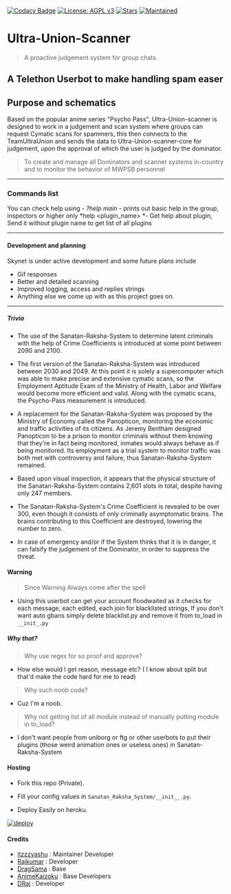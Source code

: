 
[![Codacy Badge](https://api.codacy.com/project/badge/Grade/441b48966e9f4b58a643d7c4cee8ba66)](https://app.codacy.com/gh/TeamUltraUnion/Ultra-Union-scanner?utm_source=github.com&utm_medium=referral&utm_content=TeamUltraUnion_Ultra-Union-scanner&utm_campaign=Badge_Grade_Dashboard)
[![License: AGPL v3](https://img.shields.io/badge/License-AGPL%20v3-blue.svg)](https://www.gnu.org/licenses/agpl-3.0)
[![Stars](https://img.shields.io/github/stars/TeamUltraUnion/Ultra-Union-scanner?style=social)](https://github.com/TeamUltraUnion/Ultra-Union-scanner "Ultra-Union-scanner")
[![Maintained](https://img.shields.io/badge/Maintained-Yes-brightgreen)](https://github.com/TeamUltraUnion/Ultra-Union-scanner "Ultra-Union-scanner")

# Ultra-Union-Scanner
> A proactive judgement system for group chats.

## A Telethon Userbot to make handling spam easer

## Purpose and schematics

Based on the popular anime series "Psycho Pass", Ultra-Union-scanner is designed to work in a judgement and scan system where groups can request Cymatic scans for spammers, this then connects to the TeamUltraUnion and sends the data to Ultra-Union-scanner-core for judgement, upon the approval of which the user is judged by the dominator.

> To create and manage all Dominators and scanner systems in-country and to monitor the behavior of MWPSB personnel

------------

### Commands list
You can check help using -
    *?help main* - prints out basic help in the group, inspectors or higher only
    *help <plugin_name> *- Get help about plugin, Send it without plugin name to get list of all plugins

------------

#### Development and planning

Skynet is under active development and some future plans include
- Gif responses
- Better and detailed scanning
- Improved logging, access and replies strings
- Anything else we come up with as this project goes on.

------------

##### Trivia
- The use of the Sanatan-Raksha-System to determine latent criminals with the help of Crime Coefficients is introduced at some point between 2090 and 2100.
- The first version of the Sanatan-Raksha-System was introduced between 2030 and 2049. At this point it is solely a supercomputer which was able to make precise and extensive cymatic scans, so the Employment Aptitude Exam of the Ministry of Health, Labor and Welfare would become more efficient and valid. Along with the cymatic scans, the Psycho-Pass measurement is introduced.

- A replacement for the Sanatan-Raksha-System was proposed by the Ministry of Economy called the Panopticon, monitoring the economic and traffic activities of its citizens. As Jeremy Bentham designed Panopticon to be a prison to monitor criminals without them knowing that they're in fact being monitored, inmates would always behave as if being monitored. Its employment as a trial system to monitor traffic was both met with controversy and failure, thus Sanatan-Raksha-System remained.

- Based upon visual inspection, it appears that the physical structure of the Sanatan-Raksha-System contains 2,601 slots in total, despite having only 247 members.

- The Sanatan-Raksha-System's Crime Coefficient is revealed to be over 300, even though it consists of only criminally asymptomatic brains. The brains contributing to this Coefficient are destroyed, lowering the number to zero.

- In case of emergency and/or if the System thinks that it is in danger, it can falsify the judgement of the Dominator, in order to suppress the threat.

#### Warning
> Since Warning Always come after the spell
- Using this userbot can get your account floodwaited as it checks for each message, each edited, each join for blacklisted strings, If you don't want auto gbans simply delete blacklist.py and remove it from to_load in `__init_.py`

##### Why that?

>Why use regex for so proof and approve?
- How else would I get reason, message etc? ( I know about split but that'd make the code hard for me to read)

>Why such noob code?
- Cuz I'm a noob.

>Why not getting list of all module instead of manually putting module in to_load?
- I don't want people from uniborg or ftg or other userbots to put their plugins (those weird animation ones or useless ones) in Sanatan-Raksha-System

#### Hosting

* Fork this repo (Private).

* Fill your config values in `Sanatan_Raksha_System/__init__.py`.

* Deploy Easily on heroku.

[![deploy](https://www.herokucdn.com/deploy/button.svg)](https://heroku.com/deploy?template=https://github.com/itzzzzyashu/Ultra-Union-scanner.git)

#### Credits
- [itzzzyashu](https://github.com/itzzzyashu) : Maintainer Developer
- [Rajkumar](https://github.com/Awesome-RJ/Skynet-System) : Developer
- [DragSama](https://github.com/sitischu) : Base
- [AnimeKaizoku](https://github.com/AnimeKaizoku) : Base Developers
- [DRaj](https://github.com/draj48) : Developer
